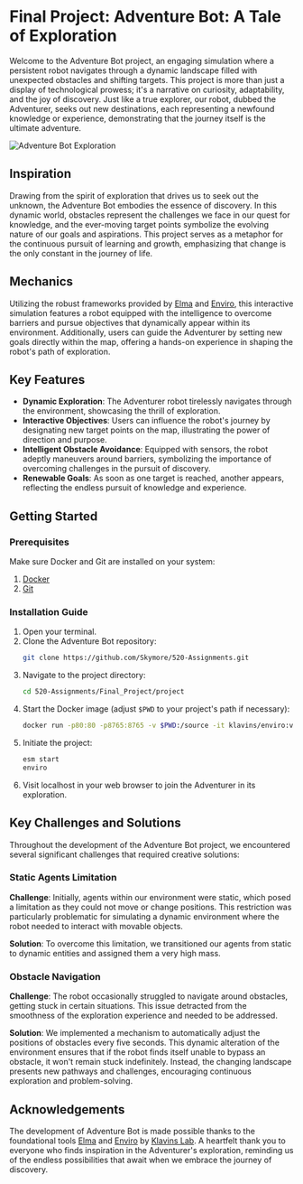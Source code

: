 # Final Project: Adventure Bot: A Tale of Exploration

Welcome to the Adventure Bot project, an engaging simulation where a persistent robot navigates through a dynamic landscape filled with unexpected obstacles and shifting targets. This project is more than just a display of technological prowess; it's a narrative on curiosity, adaptability, and the joy of discovery. Just like a true explorer, our robot, dubbed the Adventurer, seeks out new destinations, each representing a newfound knowledge or experience, demonstrating that the journey itself is the ultimate adventure.

![Adventure Bot Exploration](images/image.png)


## Inspiration

Drawing from the spirit of exploration that drives us to seek out the unknown, the Adventure Bot embodies the essence of discovery. In this dynamic world, obstacles represent the challenges we face in our quest for knowledge, and the ever-moving target points symbolize the evolving nature of our goals and aspirations. This project serves as a metaphor for the continuous pursuit of learning and growth, emphasizing that change is the only constant in the journey of life.

## Mechanics

Utilizing the robust frameworks provided by [Elma](https://github.com/klavinslab/elma) and [Enviro](https://github.com/klavinslab/enviro), this interactive simulation features a robot equipped with the intelligence to overcome barriers and pursue objectives that dynamically appear within its environment. Additionally, users can guide the Adventurer by setting new goals directly within the map, offering a hands-on experience in shaping the robot's path of exploration.


## Key Features

- **Dynamic Exploration**: The Adventurer robot tirelessly navigates through the environment, showcasing the thrill of exploration.
- **Interactive Objectives**: Users can influence the robot's journey by designating new target points on the map, illustrating the power of direction and purpose.
- **Intelligent Obstacle Avoidance**: Equipped with sensors, the robot adeptly maneuvers around barriers, symbolizing the importance of overcoming challenges in the pursuit of discovery.
- **Renewable Goals**: As soon as one target is reached, another appears, reflecting the endless pursuit of knowledge and experience.

## Getting Started

### Prerequisites

Make sure Docker and Git are installed on your system:

1. [Docker](https://docs.docker.com/get-docker/)
2. [Git](https://git-scm.com/)

### Installation Guide

1. Open your terminal.
2. Clone the Adventure Bot repository:
   ```bash
   git clone https://github.com/Skymore/520-Assignments.git
   ```
3. Navigate to the project directory:
   ```bash
   cd 520-Assignments/Final_Project/project
   ```
4. Start the Docker image (adjust `$PWD` to your project's path if necessary):
   ```bash
   docker run -p80:80 -p8765:8765 -v $PWD:/source -it klavins/enviro:v1.5 bash
   ```
5. Initiate the project:
   ```bash
   esm start
   enviro
   ```
6. Visit localhost in your web browser to join the Adventurer in its exploration.

## Key Challenges and Solutions

Throughout the development of the Adventure Bot project, we encountered several significant challenges that required creative solutions:

### Static Agents Limitation

**Challenge**: Initially, agents within our environment were static, which posed a limitation as they could not move or change positions. This restriction was particularly problematic for simulating a dynamic environment where the robot needed to interact with movable objects.

**Solution**: To overcome this limitation, we transitioned our agents from static to dynamic entities and assigned them a very high mass.

### Obstacle Navigation

**Challenge**: The robot occasionally struggled to navigate around obstacles, getting stuck in certain situations. This issue detracted from the smoothness of the exploration experience and needed to be addressed.

**Solution**: We implemented a mechanism to automatically adjust the positions of obstacles every five seconds. This dynamic alteration of the environment ensures that if the robot finds itself unable to bypass an obstacle, it won't remain stuck indefinitely. Instead, the changing landscape presents new pathways and challenges, encouraging continuous exploration and problem-solving.

## Acknowledgements

The development of Adventure Bot is made possible thanks to the foundational tools [Elma](https://github.com/klavinslab/elma) and [Enviro](https://github.com/klavinslab/enviro) by [Klavins Lab](https://github.com/klavinslab). A heartfelt thank you to everyone who finds inspiration in the Adventurer's exploration, reminding us of the endless possibilities that await when we embrace the journey of discovery.